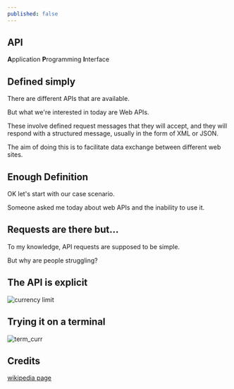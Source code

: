 ```yaml
---
published: false
---
```

## API

**A**pplication **P**rogramming **I**nterface

## Defined simply
There are different APIs that are available.

But what we're interested in today are Web APIs.

These involve defined request messages that they will accept, and they will respond with a structured message, usually in the form of XML or JSON.

The aim of doing this is to facilitate data exchange between different web sites.

## Enough Definition
OK let's start with our case scenario.

Someone asked me today about web APIs and the inability to use it.

## Requests are there but...
To my knowledge, API requests are supposed to be simple.

But why are people struggling?

## The API is explicit
![currency limit](https://github.com/codarrenvelvindron/codarrenvelvindron.github.io/raw/master/images/cex_currency_limits.png)

## Trying it on a terminal
![term_curr](https://github.com/codarrenvelvindron/codarrenvelvindron.github.io/raw/master/images/currency_limit_error_1010.png)


## Credits
[wikipedia page](https://en.wikipedia.org/wiki/API)
